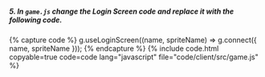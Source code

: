 ##### 5. In `game.js` change the Login Screen code and replace it with the following code.

{% capture code %}
	g.useLoginScreen((name, spriteName) => g.connect({ name, spriteName }));
{% endcapture %}
{% include code.html copyable=true code=code lang="javascript" file="code/client/src/game.js" %}
